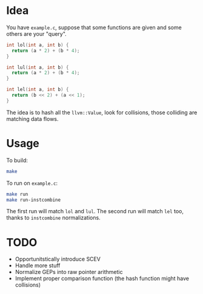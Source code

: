 # Idea

You have `example.c`, suppose that some functions are given and some others are your "query".

```c
int lol(int a, int b) {
  return (a * 2) + (b * 4);
}

int lul(int a, int b) {
  return (a * 2) + (b * 4);
}

int lel(int a, int b) {
  return (b << 2) + (a << 1);
}
```

The idea is to hash all the `llvm::Value`, look for collisions, those colliding are matching data flows.

# Usage

To build:

```sh
make
```

To run on `example.c`:

```sh
make run
make run-instcombine
```

The first run will match `lol` and `lul`.
The second run will match `lel` too, thanks to `instcombine` normalizations.

# TODO

* Opportunitstically introduce SCEV
* Handle more stuff
* Normalize GEPs into raw pointer arithmetic
* Implement proper comparison function (the hash function might have collisions)
